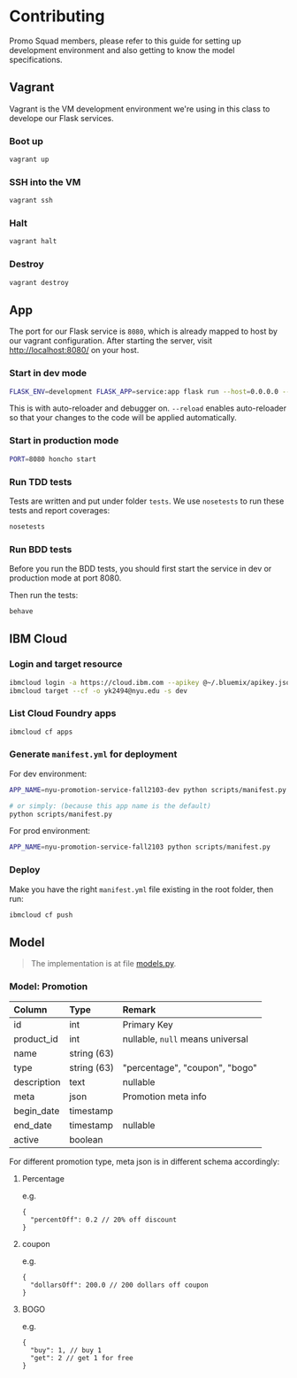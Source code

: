 # Contributing

Promo Squad members, please refer to this guide for setting up development environment and also getting to know the model specifications.

## Vagrant

Vagrant is the VM development environment we're using in this class to develope our Flask services.

### Boot up

```bash
vagrant up
```

### SSH into the VM

```bash
vagrant ssh
```

### Halt

```bash
vagrant halt
```

### Destroy

```bash
vagrant destroy
```

## App

The port for our Flask service is `8080`, which is already mapped to host by our vagrant configuration. After starting the server, visit <http://localhost:8080/> on your host.

### Start in dev mode

```bash
FLASK_ENV=development FLASK_APP=service:app flask run --host=0.0.0.0 --port=8080 --reload --debugger
```

This is with auto-reloader and debugger on. `--reload` enables auto-reloader so that your changes to the code will be applied automatically.

### Start in production mode

```bash
PORT=8080 honcho start
```

### Run TDD tests

Tests are written and put under folder `tests`. We use `nosetests` to run these tests and report coverages:

```bash
nosetests
```

### Run BDD tests

Before you run the BDD tests, you should first start the service in dev or production mode at port 8080.

Then run the tests:

```bash
behave
```

## IBM Cloud

### Login and target resource

```bash
ibmcloud login -a https://cloud.ibm.com --apikey @~/.bluemix/apikey.json -r us-south
ibmcloud target --cf -o yk2494@nyu.edu -s dev
```

### List Cloud Foundry apps

```bash
ibmcloud cf apps
```

### Generate `manifest.yml` for deployment

For dev environment:

```bash
APP_NAME=nyu-promotion-service-fall2103-dev python scripts/manifest.py

# or simply: (because this app name is the default)
python scripts/manifest.py
```

For prod environment:

```bash
APP_NAME=nyu-promotion-service-fall2103 python scripts/manifest.py
```

### Deploy

Make you have the right `manifest.yml` file existing in the root folder, then run:

```bash
ibmcloud cf push
```

## Model

> The implementation is at file [models.py](./service/models.py).

### Model: Promotion

| Column      | Type        | Remark                           |
| :---------- | :---------- | :------------------------------- |
| id          | int         | Primary Key                      |
| product_id  | int         | nullable, `null` means universal |
| name        | string (63) |                                  |
| type        | string (63) | "percentage", "coupon", "bogo"   |
| description | text        | nullable                         |
| meta        | json        | Promotion meta info              |
| begin_date  | timestamp   |                                  |
| end_date    | timestamp   | nullable                         |
| active      | boolean     |                                  |

For different promotion type, meta json is in different schema accordingly:

1. Percentage

   e.g.

   ```jsonc
   {
     "percentOff": 0.2 // 20% off discount
   }
   ```

2. coupon

   e.g.

   ```jsonc
   {
     "dollarsOff": 200.0 // 200 dollars off coupon
   }
   ```

3. BOGO

   e.g.

   ```jsonc
   {
     "buy": 1, // buy 1
     "get": 2 // get 1 for free
   }
   ```
